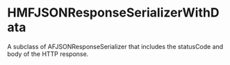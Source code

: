 HMFJSONResponseSerializerWithData
=================================

A subclass of AFJSONResponseSerializer that includes the statusCode and body of the HTTP response.
